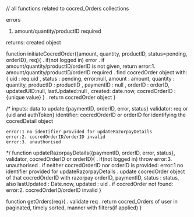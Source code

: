 // all functions related to cocred_Orders collections

errors
 1. amount/quantity/productID required

returns: created object

function initiateCocredOrder({amount, quantity, productID, status=pending, orderID}, req){
    . if(not logged in) error
    . if amount/quantity/productID/orderID is not given, return error:1. amount/quantity/productID/orderID required
    . find cocredOrder object with:
    { uid : req.uid , status : pending, error:null, amount : amount, 
    quantity : quantity, productID : productID , paymentID : null , 
    orderID : orderID, updatedUID:null, lastUpdated:null ,
     created: date.now, cocredOrderID : {unique value} }
    . return cocredOrder object
}

/*
inputs:
    data to update:{paymentID, orderID, error, status}
    validator: req or {uid and authToken}
    identifier:  cocredOrderID or orderID for identifying the cocredDetail object

    error:1 no identifier provided for updateRazorpayDetails
    error:2. cocredOrderID/orderID invalid
    error:3. unauthorised
*/
function updateRazorpayDetails({paymentID, orderID, error, status}, validator, cocredOrderID or orderID){
    . if(not logged in) throw error:3. unauthorised
    . if neither cocredOrderID nor orderID is provided: error:1 no identifier provided for updateRazorpayDetails
    . update cocredOrder object of that cocredOrderID with razorpay orderID, paymentID, status : status, also lastUpdated : Date.now, updated : uid 
        . if cocredOrder not found: error:2. cocredOrderID/orderID invalid
}

function getOrders(req){
    . validate req
    . return cocred_Orders of user in paginated, timely sorted, manner with filters(if applied)
}
